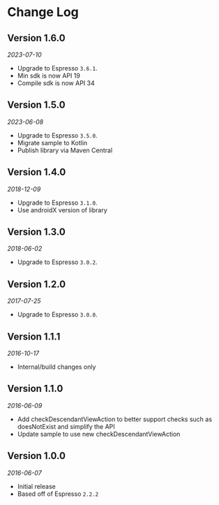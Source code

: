 Change Log
==========

## Version 1.6.0

_2023-07-10_

* Upgrade to Espresso `3.6.1`.
* Min sdk is now API 19
* Compile sdk is now API 34

## Version 1.5.0

_2023-06-08_

* Upgrade to Espresso `3.5.0`.
* Migrate sample to Kotlin
* Publish library via Maven Central

## Version 1.4.0

_2018-12-09_

* Upgrade to Espresso `3.1.0`.
* Use androidX version of library

## Version 1.3.0

_2018-06-02_

* Upgrade to Espresso `3.0.2`.

## Version 1.2.0

_2017-07-25_

* Upgrade to Espresso `3.0.0`.

## Version 1.1.1

_2016-10-17_

* Internal/build changes only

## Version 1.1.0

_2016-06-09_

* Add checkDescendantViewAction to better support checks such as doesNotExist and simplify the API
* Update sample to use new checkDescendantViewAction

## Version 1.0.0

_2016-06-07_

* Initial release
* Based off of Espresso `2.2.2`
